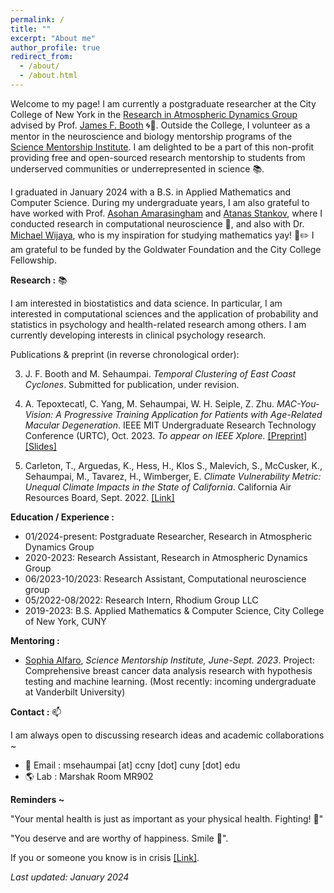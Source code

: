 ```yaml
---
permalink: /
title: ""
excerpt: "About me"
author_profile: true
redirect_from: 
  - /about/
  - /about.html
---
```


Welcome to my page! I am currently a postgraduate researcher at the City College of New York in the [Research in Atmospheric Dynamics Group](https://jfbooth.ccny.cuny.edu/) advised by Prof. [James F. Booth](https://www.ccny.cuny.edu/profiles/james-booth) 🌀🌊. Outside the College, I volunteer as a mentor in the neuroscience and biology mentorship programs of the [Science Mentorship Institute](https://sci-mi.github.io/). I am delighted to be a part of this non-profit providing free and open-sourced research mentorship to students from underserved communities or underrepresented in science 📚.

I graduated in January 2024 with a B.S. in Applied Mathematics and Computer Science. During my undergraduate years, I am also grateful to have worked with Prof. [Asohan Amarasingham](https://math.sci.ccny.cuny.edu/person/asohan-amarasingham/) and [Atanas Stankov](https://www.linkedin.com/in/atanas-stankov-79b75254/), where I conducted research in computational neuroscience 🧠, and also with Dr. [Michael Wijaya](https://holdfirst.wordpress.com/), who is my inspiration for studying mathematics yay! 📔✏️ I am grateful to be funded by the Goldwater Foundation and the City College Fellowship.

<b>Research :</b> 📚

I am interested in biostatistics and data science. In particular, I am interested in computational sciences and the application of probability and statistics in psychology and health-related research among others. I am currently developing interests in clinical psychology research.

Publications & preprint (in reverse chronological order): 

3. J. F. Booth and M. Sehaumpai. *Temporal Clustering of East Coast Cyclones*. Submitted for publication, under revision.

2. A. Tepoxtecatl, C. Yang, M. Sehaumpai, W. H. Seiple, Z. Zhu. *MAC-You-Vision: A Progressive Training Application for Patients with Age-Related Macular Degeneration*. IEEE MIT Undergraduate Research Technology Conference (URTC), Oct. 2023. *To appear on IEEE Xplore.* [[Preprint]](http://ccvcl.org/wp-content/uploads/2023/11/MAC-You-Vision_URTC_manuscript_final_submit.pdf) [[Slides]](https://drive.google.com/file/d/19isUQ7h7rOOezoKfYCO_b7YtObgGWr5-/view?usp=sharing)

1. Carleton, T., Arguedas, K., Hess, H., Klos S., Malevich, S., McCusker, K., Sehaumpai, M., Tavarez, H., Wimberger, E. *Climate Vulnerability Metric: Unequal Climate Impacts in the State of California*. California Air Resources Board, Sept. 2022. [[Link]](https://ww2.arb.ca.gov/sites/default/files/2022-11/2022-sp-appendix-k-climate-vulnerability-metric_0.pdf)

<b>Education / Experience :</b> 

- 01/2024-present: Postgraduate Researcher, Research in Atmospheric Dynamics Group  
- 2020-2023: Research Assistant, Research in Atmospheric Dynamics Group
- 06/2023-10/2023: Research Assistant, Computational neuroscience group 
- 05/2022-08/2022: Research Intern, Rhodium Group LLC
- 2019-2023: B.S. Applied Mathematics & Computer Science, City College of New York, CUNY

<b> Mentoring : </b>

- <u>Sophia Alfaro</u>, *Science Mentorship Institute, June-Sept. 2023*. Project: Comprehensive breast cancer data analysis research with hypothesis testing and machine learning. (Most recently: incoming undergraduate at Vanderbilt University)

<b>Contact :</b> 📫

I am always open to discussing research ideas and academic collaborations ~ 

- 📧 Email : msehaumpai \[at\] ccny \[dot\] cuny \[dot\] edu 
- 🌎 Lab : Marshak Room MR902

<b>Reminders ~</b>

"Your mental health is just as important as your physical health. Fighting! 🙌"

"You deserve and are worthy of happiness. Smile 🙂".  

If you or someone you know is in crisis [[Link]](https://www.nimh.nih.gov/site-info/if-you-or-someone-you-know-is-in-crisis-and-needs-immediate-help#:~:text=Call%20911%20for%20emergency%20services,suicidal%20crisis%20or%20emotional%20distress.).

*Last updated: January 2024*